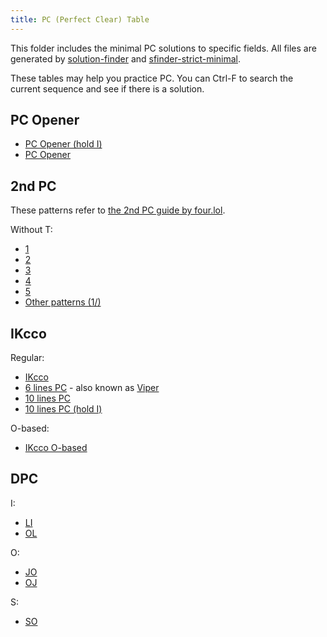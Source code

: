 ```yaml
---
title: PC (Perfect Clear) Table
---
```

This folder includes the minimal PC solutions to specific fields. All files are generated by [solution-finder](https://github.com/knewjade/solution-finder) and [sfinder-strict-minimal](https://github.com/eight04/sfinder-strict-minimal).

These tables may help you practice PC. You can Ctrl-F to search the current sequence and see if there is a solution.

PC Opener
---------

* [PC Opener (hold I)](pc-opener/)
* [PC Opener](pc-opener-no-hold/)

2nd PC
------

These patterns refer to [the 2nd PC guide by four.lol](https://four.lol/perfect-clears/2nd).

Without T:

* [1](2nd-pc-no-t-1/)
* [2](2nd-pc-no-t-2/)
* [3](2nd-pc-no-t-3/)
* [4](2nd-pc-no-t-4/)
* [5](2nd-pc-no-t-5/)
* [Other patterns (1/)](2nd-pc-no-t-6/)

IKcco
-----

Regular:

* [IKcco](ikcco/)
* [6 lines PC](ikcco-6-lines/) - also known as [Viper](https://four.lol/openers/viper)
* [10 lines PC](ikcco-10-lines/)
* [10 lines PC (hold I)](ikcco-10-lines-i-top/)

O-based:

* [IKcco O-based](ikcco-o-based/)

DPC
----

I:

* [LI](dpc-i-li/)
* [OL](dpc-i-ol/)

O:

* [JO](dpc-o-jo/)
* [OJ](dpc-o-oj/)

S:

* [SO](dpc-s-so/)
